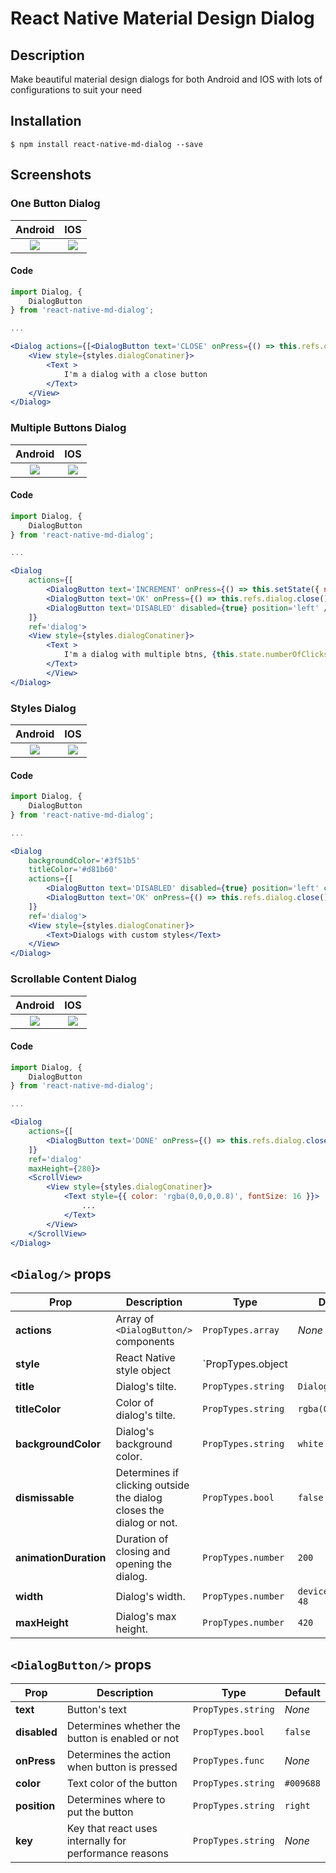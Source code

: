 # React Native Material Design Dialog

## Description
Make beautiful material design dialogs for both Android and IOS with lots of configurations to suit your need

## Installation

`$ npm install react-native-md-dialog --save`

## Screenshots

### One Button Dialog
Android             |  IOS
:------------------:|:-------------------------:
![](https://raw.githubusercontent.com/ahmedlhanafy/react-native-md-dialog/master/imgs/one_button_android.png)  |  ![](https://raw.githubusercontent.com/ahmedlhanafy/react-native-md-dialog/master/imgs/one_button_ios.png)

#### Code
```jsx
import Dialog, { 
    DialogButton 
} from 'react-native-md-dialog';

...

<Dialog actions={[<DialogButton text='CLOSE' onPress={() => this.refs.dialog.close()} position='right'/>]} ref='dialog'>
    <View style={styles.dialogConatiner}>
        <Text >
            I'm a dialog with a close button
        </Text>
    </View>
</Dialog>
```

### Multiple Buttons Dialog
Android             |  IOS
:------------------:|:-------------------------:
![](https://raw.githubusercontent.com/ahmedlhanafy/react-native-md-dialog/master/imgs/multiple_buttons_android.png)  |  ![](https://raw.githubusercontent.com/ahmedlhanafy/react-native-md-dialog/master/imgs/multiple_buttons_ios.png)

#### Code
```jsx
import Dialog, { 
    DialogButton 
} from 'react-native-md-dialog';

...

<Dialog 
    actions={[
        <DialogButton text='INCREMENT' onPress={() => this.setState({ numberOfClicks: this.state.numberOfClicks + 1})}/>,
        <DialogButton text='OK' onPress={() => this.refs.dialog.close()}/>,
        <DialogButton text='DISABLED' disabled={true} position='left' />
    ]} 
    ref='dialog'>
    <View style={styles.dialogConatiner}>
        <Text >
            I'm a dialog with multiple btns, {this.state.numberOfClicks}
        </Text>
        </View>
</Dialog>
```

### Styles Dialog
Android             |  IOS
:------------------:|:-------------------------:
![](https://raw.githubusercontent.com/ahmedlhanafy/react-native-md-dialog/master/imgs/styled_dialog_android.png)  |  ![](https://raw.githubusercontent.com/ahmedlhanafy/react-native-md-dialog/master/imgs/styled_dialog_ios.png)

#### Code 
```jsx 
import Dialog, { 
    DialogButton 
} from 'react-native-md-dialog';

...

<Dialog 
    backgroundColor='#3f51b5' 
    titleColor='#d81b60'
    actions={[
        <DialogButton text='DISABLED' disabled={true} position='left' color='#ffeb3b' />,            
        <DialogButton text='OK' onPress={() => this.refs.dialog.close()} color='#d81b60'/>
    ]} 
    ref='dialog'>
    <View style={styles.dialogConatiner}>
        <Text>Dialogs with custom styles</Text>
    </View>
</Dialog>
```


### Scrollable Content Dialog
Android             |  IOS
:------------------:|:-------------------------:
![](https://raw.githubusercontent.com/ahmedlhanafy/react-native-md-dialog/master/imgs/scrollable_content_android.png)  |  ![](https://raw.githubusercontent.com/ahmedlhanafy/react-native-md-dialog/master/imgs/scrollable_content_ios.png)

#### Code
```jsx
import Dialog, { 
    DialogButton 
} from 'react-native-md-dialog';

...

<Dialog 
    actions={[
        <DialogButton text='DONE' onPress={() => this.refs.dialog.close()} />
    ]} 
    ref='dialog'
    maxHeight={280}>
    <ScrollView>
        <View style={styles.dialogConatiner}>
            <Text style={{ color: 'rgba(0,0,0,0.8)', fontSize: 16 }}>
                ...
            </Text>
        </View>
    </ScrollView>
</Dialog>
```

## `<Dialog/>` props

| Prop | Description | Type | Default |
|---|---|---|---|
|**actions**|Array of `<DialogButton/>` components |`PropTypes.array`|*None*|
|**style**|React Native style object |`PropTypes.object || PropTypes.array`|*None*|
|**title**|Dialog's tilte. |`PropTypes.string`|`Dialog`|
|**titleColor**|Color of dialog's tilte. |`PropTypes.string`|`rgba(0,0,0,0.8)`|
|**backgroundColor**|Dialog's background color. |`PropTypes.string`|`white`|
|**dismissable**|Determines if clicking outside the dialog closes the dialog or not. |`PropTypes.bool`|`false`|
|**animationDuration**|Duration of closing and opening the dialog. |`PropTypes.number`|`200`|
|**width**|Dialog's width. |`PropTypes.number`|`deviceWidth - 48`|
|**maxHeight**|Dialog's max height. |`PropTypes.number`|`420`|


## `<DialogButton/>` props

| Prop | Description | Type | Default |
|---|---|---|---|
|**text**|Button's text |`PropTypes.string`|*None*|
|**disabled**|Determines whether the button is enabled or not |`PropTypes.bool`|`false`|
|**onPress**|Determines the action when button is pressed |`PropTypes.func`|*None*|
|**color**|Text color of the button |`PropTypes.string`|`#009688`|
|**position**|Determines where to put the button |`PropTypes.string`|`right`|
|**key**|Key that react uses internally for performance reasons |`PropTypes.string`|*None*|
